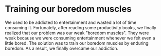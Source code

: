 # Training our boredom muscles

We used to be addicted to entertainment and wasted a lot of time consuming it. Fortunately, after reading some productivity books, we finally realized that our problem was our weak "boredom muscles". They were weak because we were consuming entertainment whenever we felt even a little bored. The solution was to train our boredom muscles by enduring boredom. As a result, we finally overcame our addiction.  
